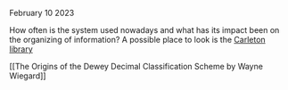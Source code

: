 February 10 2023

How often is the system used nowadays and what has its impact been on the organizing of information? A possible place to look is the [Carleton library](https://ocul-crl.primo.exlibrisgroup.com/discovery/search?query=any,contains,Dewey%20Decimal%20System&tab=OCULDiscoveryNetworkNew&search_scope=NewDiscoveryNetwork&vid=01OCUL_CRL:CRL_DEFAULT&facet=tlevel,include,peer_reviewed&offset=0)

[[The Origins of the Dewey Decimal Classification Scheme by Wayne Wiegard]]
